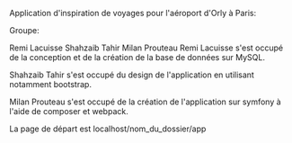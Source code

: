 Application d'inspiration de voyages pour l'aéroport d'Orly à Paris:

Groupe:

Remi Lacuisse
Shahzaib Tahir
Milan Prouteau
Remi Lacuisse s'est occupé de la conception et de la création de la base de données sur MySQL.

Shahzaib Tahir s'est occupé du design de l'application en utilisant notamment bootstrap.

Milan Prouteau s'est occupé de la création de l'application sur symfony à l'aide de composer et webpack.

La page de départ est localhost/nom_du_dossier/app
